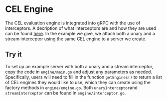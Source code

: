 # CEL Engine

The CEL evaluation engine is integrated into gRPC with the use of interceptors.
A decription of what interceptors are and how they are used can be found
[here](https://github.com/grpc/grpc-go/tree/master/examples/features/interceptor).
In the example we give, we attach both a unary and a stream interceptor using the
same CEL engine to a server we create.

## Try it

To set up an example server with both a unary and a stream interceptor, copy the
code in `engine/main.go` and adjust any parameters as needed. Specifically, users
will need to fill in the function `getEngines()` to return a list of CEL engines
they would like to use, which they can create using the factory methods in
`engine/engine.go`. Both `unaryInterceptor`and `streamInterceptor` can be found
in `engine/interceptor.go`.